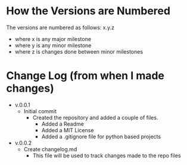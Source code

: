 # How the Versions are Numbered
The versions are numbered as follows: x.y.z
- where x is any major milestone
- where y is any minor milestone
- where z is changes done between minor milestones

# Change Log (from when I made changes)
- v.0.0.1
  - Initial commit
    - Created the repository and added a couple of files.
      - Added a Readme
      - Added a MIT License
      - Added a .gitignore file for python based projects
- v.0.0.2
  - Create changelog.md
    - This file will be used to track changes made to the repo files
